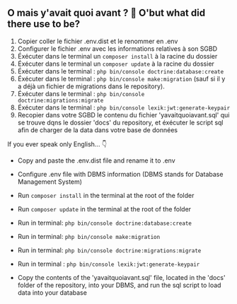 ## O mais y'avait quoi avant ? :statue_of_liberty: O'but what did there use to be?

1. Copier coller le fichier .env.dist et le renommer en .env
2. Configurer le fichier .env avec les informations relatives à son SGBD
3. Éxécuter dans le terminal un ```composer install``` à la racine du dossier
4. Éxécuter dans le terminal un ```composer update``` à la racine du dossier
5. Éxécuter dans le terminal : ```php bin/console doctrine:database:create```
6. Éxécuter dans le terminal : ```php bin/console make:migration``` (sauf si il y a déjà un fichier de migrations dans le repository).
7. Éxécuter dans le terminal : ```php bin/console doctrine:migrations:migrate```
8. Éxécuter dans le terminal : ```php bin/console lexik:jwt:generate-keypair```
9. Recopier dans votre SGBD le contenu du fichier 'yavaitquoiavant.sql' qui se trouve dqns le dossier 'docs' du repository, et éxécuter le script sql afin de charger de la data dans votre base de données

If you ever speak only English... :point_down:

* Copy and paste the .env.dist file and rename it to .env
* Configure .env file with DBMS information (DBMS stands for Database Management System)

* Run ```composer install``` in the terminal at the root of the folder
* Run ```composer update``` in the terminal at the root of the folder
* Run in terminal: ```php bin/console doctrine:database:create```
* Run in terminal: ```php bin/console make:migration```
* Run in terminal: ```php bin/console doctrine:migrations:migrate```
* Run in terminal : ```php bin/console lexik:jwt:generate-keypair```
* Copy the contents of the 'yavaitquoiavant.sql' file, located in the 'docs' folder of the repository, into your DBMS, and run the sql script to load data into your database
